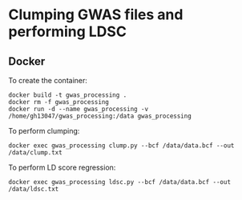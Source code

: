 # Clumping GWAS files and performing LDSC


## Docker

To create the container:

```
docker build -t gwas_processing .
docker rm -f gwas_processing
docker run -d --name gwas_processing -v /home/gh13047/gwas_processing:/data gwas_processing 
```

To perform clumping:

```
docker exec gwas_processing clump.py --bcf /data/data.bcf --out /data/clump.txt
```

To perform LD score regression:

```
docker exec gwas_processing ldsc.py --bcf /data/data.bcf --out /data/ldsc.txt
```
